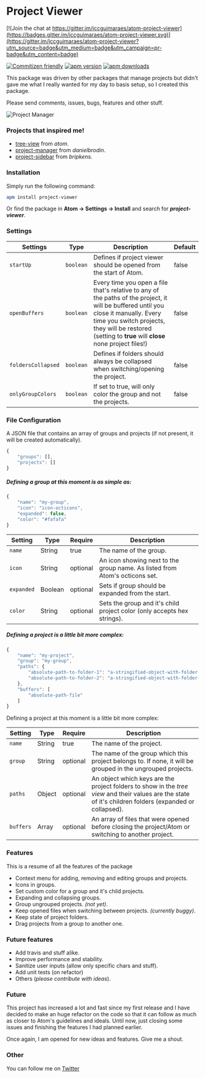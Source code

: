 # Project Viewer

[![Join the chat at https://gitter.im/jccguimaraes/atom-project-viewer](https://badges.gitter.im/jccguimaraes/atom-project-viewer.svg)](https://gitter.im/jccguimaraes/atom-project-viewer?utm_source=badge&utm_medium=badge&utm_campaign=pr-badge&utm_content=badge)

[![Commitizen friendly](https://img.shields.io/badge/commitizen-friendly-brightgreen.svg?style=flat-square)](http://commitizen.github.io/cz-cli/)
[![apm version](https://img.shields.io/apm/v/project-viewer.svg?style=flat-square)](https://atom.io/packages/project-viewer/)
[![apm downloads](https://img.shields.io/apm/dm/project-viewer.svg?style=flat-square)](https://atom.io/packages/project-viewer/)

This package was driven by other packages that manage projects but didn't gave me what I really wanted for my day to basis setup, so I created this package.

Please send comments, issues, bugs, features and other stuff.

![Project Manager](https://raw.github.com/jccguimaraes/atom-project-viewer/master/project-viewer.gif)

### Projects that inspired me!

* [tree-view](https://atom.io/packages/tree-view) from *atom*.
* [project-manager](https://atom.io/packages/project-manager) from *danielbrodin*.
* [project-sidebar](https://atom.io/packages/project-sidebar) from *bripkens*.

### Installation

Simply run the following command:
```sh
apm install project-viewer
```
Or find the package in **Atom → Settings → Install** and search for ***project-viewer***.

### Settings

Settings | Type | Description | Default
---------|------|-------------|--------
`startUp` | `boolean` | Defines if project viewer should be opened from the start of Atom. | false
`openBuffers` | `boolean` | Every time you open a file that's relative to any of the paths of the project, it will be buffered until you close it manually. Every time you switch projects, they will be restored (setting to **true** will **close** none project files!) | false
`foldersCollapsed` | `boolean` | Defines if folders should always be collapsed when switching/opening the project. | false
`onlyGroupColors` | `boolean` | If set to true, will only color the group and not the projects. | false

### File Configuration

A JSON file that contains an array of groups and projects (if not present, it will be created automatically).

```js
{
    "groups": [],
    "projects": []
}
```

##### Defining a group at this moment is as simple as:

```js
{
    "name": "my-group",
    "icon": "icon-octicons",
    "expanded": false,
    "color": "#fafafa"
}
```
Setting | Type | Require | Description
--------|------|---------|------------
`name` | String | true | The name of the group.
`icon` | String | optional | An icon showing next to the group name. As listed from Atom's octicons set.
`expanded` | Boolean | optional | Sets if group should be expanded from the start.
`color` | String | optional | Sets the group and it's child project color (only accepts hex strings).

##### Defining a project is a little bit more complex:

```js
{
	"name": "my-project",
    "group": "my-group",
	"paths": {
		"absolute-path-to-folder-1": "a-stringified-object-with-folder-states",
		"absolute-path-to-folder-2": "a-stringified-object-with-folder-states"
	},
	"buffers": [
		"absolute-path-file"
	]
}
```

Defining a project at this moment is a little bit more complex:

Setting | Type | Require | Description
--------|------|---------|------------
`name` | String | true | The name of the project.
`group` | String | optional | The name of the group which this project belongs to. If none, it will be grouped in the ungrouped projects.
`paths` | Object | optional | An object which keys are the project folders to show in the *tree view* and their values are the state of it's children folders (expanded or collapsed).
`buffers` | Array | optional | An array of files that were opened before closing the project/Atom or switching to another project.

### Features

This is a resume of all the features of the package

* Context menu for adding, removing and editing groups and projects.
* Icons in groups.
* Set custom color for a group and it's child projects.
* Expanding and collapsing groups.
* Group ungrouped projects. *(not yet)*.
* Keep opened files when switching between projects. *(currently buggy)*.
* Keep state of project folders.
* Drag projects from a group to another one.

### Future features

* Add travis and stuff alike.
* Improve performance and stability.
* Sanitize user inputs (allow only specific chars and stuff).
* Add unit tests (on refactor)
* Others (*please contribute with ideas*).

### Future

This project has increased a lot and fast since my first release and I have decided to make an huge refactor on the code so that it can follow as much as closer to Atom's guidelines and ideals.
Until now, just closing some issues and finishing the features I had planned earlier.

Once again, I am opened for new ideas and features. Give me a shout.

### Other

You can follow me on [Twitter](https://twitter.com/jccguimaraes)
